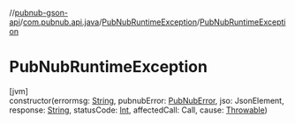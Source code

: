 //[pubnub-gson-api](../../../index.md)/[com.pubnub.api.java](../index.md)/[PubNubRuntimeException](index.md)/[PubNubRuntimeException](-pub-nub-runtime-exception.md)

# PubNubRuntimeException

[jvm]\
constructor(errormsg: [String](https://docs.oracle.com/javase/8/docs/api/java/lang/String.html), pubnubError: [PubNubError](../../../../../pubnub-kotlin/pubnub-kotlin-api/pubnub-kotlin-api/com.pubnub.api/-pub-nub-error/index.md), jso: JsonElement, response: [String](https://docs.oracle.com/javase/8/docs/api/java/lang/String.html), statusCode: [Int](https://kotlinlang.org/api/latest/jvm/stdlib/kotlin/-int/index.html), affectedCall: Call, cause: [Throwable](https://docs.oracle.com/javase/8/docs/api/java/lang/Throwable.html))
